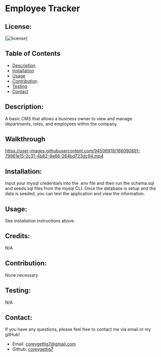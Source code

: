 # Employee Tracker

  ## License:
  [![license](https://img.shields.io/badge/license--blue.svg)]
  
  ## Table of Contents
  - [Description](#description)
  - [Installation](#installation)
  - [Usage](#usage)
  - [Contribution](#contribution)
  - [Testing](#testing)
  - [Contact](#contact)

  ## Description:
  A basic CMS that allows a business owner to view and manage departments, roles, and employees within the company.

  ## Walkthrough
  https://user-images.githubusercontent.com/94506919/166090891-79961e15-2c31-4b82-9e66-264bd723dc94.mp4

  ## Installation:
  Input your mysql credentials into the .env file and then run the schema.sql and seeds.sql files from the mysql CLI. Once the database is setup and the data is seeded, you can test the application and view the information. 

  ## Usage:
  See installation instructions above.

  ## Credits:
  N/A

  ## Contribution:
  None necessary

  ## Testing:
  N/A

  ## Contact:
  If you have any questions, please feel free to contact me via email or my gitHub!
  - Email: [coreygettig7@gmail.com](sendto:user@example.com)
  - Github: [coreygettig7](https://github.com/coreygettig7)